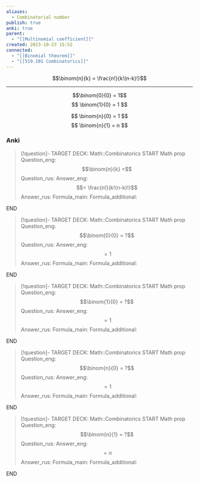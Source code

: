 ```yaml
---
aliases:
  - Combinatorial number
publish: true
anki: true
parent:
  - "[[Multinomial coefficient]]"
created: 2023-10-23 15:52
connected:
  - "[[Binomial theorem]]"
  - "[[519.101 Combinatorics]]"
---
```


$$\binom{n}{k} = \frac{n!}{k!(n-k)!}$$

---
$$\binom{0}{0} = 1$$
$$
\binom{1}{0} = 1
$$

$$
\binom{n}{0} = 1
$$
$$
\binom{n}{1} = n
$$

### Anki
> [!question]-
TARGET DECK: Math::Combinatorics
START
Math prop
Question_eng: $$\binom{n}{k} =$$
Question_rus: 
Answer_eng: $$= \frac{n!}{k!(n-k)!}$$
Answer_rus: 
Formula_main: 
Formula_additional:
<!--ID: 1699125498477-->
END

> [!question]-
TARGET DECK: Math::Combinatorics
START
Math prop
Question_eng: $$\binom{0}{0} = ?$$
Question_rus: 
Answer_eng: $$ = 1$$
Answer_rus: 
Formula_main: 
Formula_additional:
<!--ID: 1698689820228-->
END

> [!question]-
TARGET DECK: Math::Combinatorics
START
Math prop
Question_eng: $$\binom{1}{0} = ?$$
Question_rus: 
Answer_eng: $$ = 1$$
Answer_rus: 
Formula_main: 
Formula_additional:
<!--ID: 1698689820237-->
END


> [!question]-
TARGET DECK: Math::Combinatorics
START
Math prop
Question_eng: $$\binom{n}{0} = ?$$
Question_rus: 
Answer_eng: $$ = 1$$
Answer_rus: 
Formula_main: 
Formula_additional:
<!--ID: 1698689820242-->
END

> [!question]-
TARGET DECK: Math::Combinatorics
START
Math prop
Question_eng: $$\binom{n}{1} = ?$$
Question_rus: 
Answer_eng: $$ = n$$
Answer_rus: 
Formula_main: 
Formula_additional:
<!--ID: 1698689820246-->
END